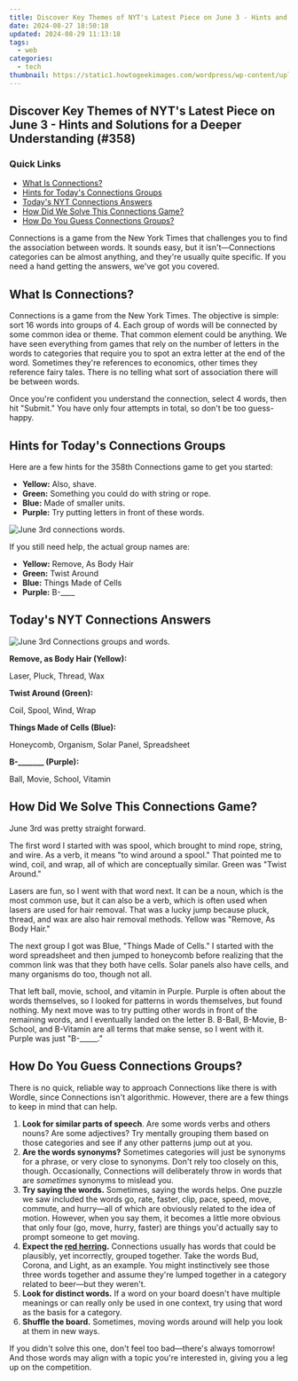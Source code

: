 ```yaml
---
title: Discover Key Themes of NYT's Latest Piece on June 3 - Hints and Solutions for a Deeper Understanding (#358)
date: 2024-08-27 18:50:18
updated: 2024-08-29 11:13:18
tags:
  - web
categories:
  - tech
thumbnail: https://static1.howtogeekimages.com/wordpress/wp-content/uploads/2024/03/connections.jpg
---
```


## Discover Key Themes of NYT's Latest Piece on June 3 - Hints and Solutions for a Deeper Understanding (#358)

### Quick Links

* [What Is Connections?](https://facebook-videos.techidaily.com/new-2024-approved-directly-sending-youtube-videos-to-facebook-networks/)
* [Hints for Today's Connections Groups](https://digital-screen-recording.techidaily.com/leading-edge-top-5-modern-video-capture-solutions/)
* [Today's NYT Connections Answers](https://snapchat-videos.techidaily.com/new-2024-approved-time-travel-through-snapshots-using-camera-roll-on-snapchat/)
* [How Did We Solve This Connections Game?](https://blog-min.techidaily.com/how-to-recover-lost-data-on-iphone-15-drfone-by-drfone-ios-data-recovery-ios-data-recovery/)
* [How Do You Guess Connections Groups?](https://facebook-clips.techidaily.com/2024-approved-deciphering-the-function-of-the-blue-icon-in-messenger/)

 Connections is a game from the New York Times that challenges you to find the association between words. It sounds easy, but it isn't—Connections categories can be almost anything, and they're usually quite specific. If you need a hand getting the answers, we've got you covered.

##  What Is Connections?

 Connections is a game from the New York Times. The objective is simple: sort 16 words into groups of 4\. Each group of words will be connected by some common idea or theme. That common element could be anything. We have seen everything from games that rely on the number of letters in the words to categories that require you to spot an extra letter at the end of the word. Sometimes they're references to economics, other times they reference fairy tales. There is no telling what sort of association there will be between words.

 Once you're confident you understand the connection, select 4 words, then hit "Submit." You have only four attempts in total, so don't be too guess-happy.

##  Hints for Today's Connections Groups

 Here are a few hints for the 358th Connections game to get you started:

* **Yellow:** Also, shave.
* **Green:** Something you could do with string or rope.
* **Blue:** Made of smaller units.
* **Purple:** Try putting letters in front of these words.

![June 3rd connections words.](https://static1.howtogeekimages.com/wordpress/wp-content/uploads/2024/06/june-3rd-connections.png) 

 If you still need help, the actual group names are:

* **Yellow:** Remove, As Body Hair
* **Green:** Twist Around
* **Blue:** Things Made of Cells
* **Purple:** B-\_\_\_\_

##  Today's NYT Connections Answers

![June 3rd Connections groups and words.](https://static1.howtogeekimages.com/wordpress/wp-content/uploads/2024/06/june-3rd-connections-filled.png) 

**Remove, as Body Hair (Yellow):** 

 Laser, Pluck, Thread, Wax

**Twist Around (Green):** 

 Coil, Spool, Wind, Wrap

**Things Made of Cells (Blue):** 

 Honeycomb, Organism, Solar Panel, Spreadsheet

**B-\_\_\_\_\_\_\_ (Purple):** 

 Ball, Movie, School, Vitamin

##  How Did We Solve This Connections Game?

 June 3rd was pretty straight forward. 

 The first word I started with was spool, which brought to mind rope, string, and wire. As a verb, it means "to wind around a spool." That pointed me to wind, coil, and wrap, all of which are conceptually similar. Green was "Twist Around." 

 Lasers are fun, so I went with that word next. It can be a noun, which is the most common use, but it can also be a verb, which is often used when lasers are used for hair removal. That was a lucky jump because pluck, thread, and wax are also hair removal methods. Yellow was "Remove, As Body Hair." 

 The next group I got was Blue, "Things Made of Cells." I started with the word spreadsheet and then jumped to honeycomb before realizing that the common link was that they both have cells. Solar panels also have cells, and many organisms do too, though not all. 

 That left ball, movie, school, and vitamin in Purple. Purple is often about the words themselves, so I looked for patterns in words themselves, but found nothing. My next move was to try putting other words in front of the remaining words, and I eventually landed on the letter B. B-Ball, B-Movie, B-School, and B-Vitamin are all terms that make sense, so I went with it. Purple was just "B-\_\_\_\_\_." 

##  How Do You Guess Connections Groups?

 There is no quick, reliable way to approach Connections like there is with Wordle, since Connections isn't algorithmic. However, there are a few things to keep in mind that can help.

1. **Look for similar parts of speech**. Are some words verbs and others nouns? Are some adjectives? Try mentally grouping them based on those categories and see if any other patterns jump out at you.
2. **Are the words synonyms?** Sometimes categories will just be synonyms for a phrase, or very close to synonyms. Don't rely too closely on this, though. Occasionally, Connections will deliberately throw in words that are _sometimes_ synonyms to mislead you.
3. **Try saying the words.** Sometimes, saying the words helps. One puzzle we saw included the words go, rate, faster, clip, pace, speed, move, commute, and hurry—all of which are obviously related to the idea of motion. However, when you say them, it becomes a little more obvious that only four (go, move, hurry, faster) are things you'd actually say to prompt someone to get moving.
4. **Expect the [red herring](https://www.merriam-webster.com/dictionary/red%20herring).** Connections usually has words that could be plausibly, yet incorrectly, grouped together. Take the words Bud, Corona, and Light, as an example. You might instinctively see those three words together and assume they're lumped together in a category related to beer—but they weren't.
5. **Look for distinct words.** If a word on your board doesn't have multiple meanings or can really only be used in one context, try using that word as the basis for a category.
6. **Shuffle the board.** Sometimes, moving words around will help you look at them in new ways.

 If you didn't solve this one, don't feel too bad—there's always tomorrow! And those words may align with a topic you're interested in, giving you a leg up on the competition.

<ins class="adsbygoogle"
     style="display:block"
     data-ad-format="autorelaxed"
     data-ad-client="ca-pub-7571918770474297"
     data-ad-slot="1223367746"></ins>



<ins class="adsbygoogle"
     style="display:block"
     data-ad-client="ca-pub-7571918770474297"
     data-ad-slot="8358498916"
     data-ad-format="auto"
     data-full-width-responsive="true"></ins>
